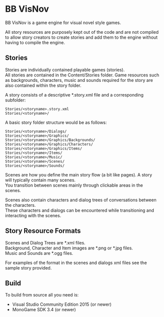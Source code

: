# BB VisNov

BB VisNov is a game engine for visual novel style games.

All story resources are purposely kept out of the code and are not compiled to allow story creators to create stories and add them to the engine without having to compile the engine.

## Stories

Stories are individually contained playable games (stories).  
All stories are contained in the Content/Stories folder. Game resources such as backgrounds, characters, music and sounds required for the story are also contained within the story folder.  

A story consists of a descriptive *.story.xml file and a corresponding subfolder:
```
Stories/<storyname>.story.xml
Stories/<storyname>/
```

A basic story folder structure would be as follows:
```
Stories/<storyname>/Dialogs/
Stories/<storyname>/Graphics/
Stories/<storyname>/Graphics/Backgrounds/
Stories/<storyname>/Graphics/Characters/
Stories/<storyname>/Graphics/Items/
Stories/<storyname>/Items/
Stories/<storyname>/Music/
Stories/<storyname>/Scenes/
Stories/<storyname>/Sounds/
```

Scenes are how you define the main story flow (a bit like pages). A story will typically contain many scenes.  
You transition between scenes mainly through clickable areas in the scenes.  

Scenes also contain characters and dialog trees of conversations between the characters.  
These characters and dialogs can be encountered while transitioning and interacting with the scenes.  

## Story Resource Formats

Scenes and Dialog Trees are *.xml files.  
Background, Character and Item images are *.png or *.jpg files.  
Music and Sounds are *.ogg files.  

For examples of the format in the scenes and dialogs xml files see the sample story provided.  

## Build

To build from source all you need is:
- Visual Studio Community Edition  2015 (or newer)
- MonoGame SDK 3.4 (or newer)

